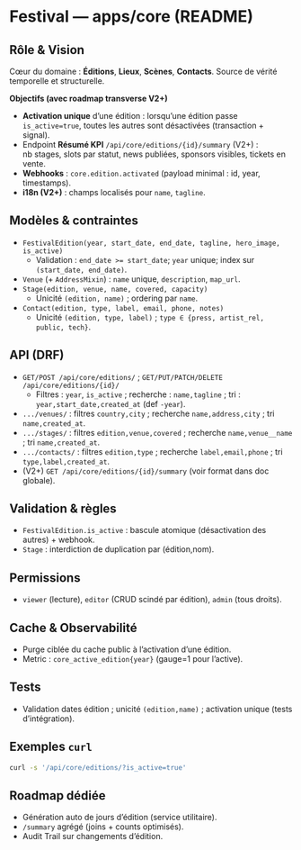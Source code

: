 # Festival — apps/core (README)

## Rôle & Vision
Cœur du domaine : **Éditions**, **Lieux**, **Scènes**, **Contacts**. Source de vérité temporelle et structurelle.

**Objectifs (avec roadmap transverse V2+)**
- **Activation unique** d’une édition : lorsqu’une édition passe `is_active=true`, toutes les autres sont désactivées (transaction + signal).
- Endpoint **Résumé KPI** `/api/core/editions/{id}/summary` (V2+) : nb stages, slots par statut, news publiées, sponsors visibles, tickets en vente.
- **Webhooks** : `core.edition.activated` (payload minimal : id, year, timestamps).
- **i18n (V2+)** : champs localisés pour `name`, `tagline`.

## Modèles & contraintes
- `FestivalEdition(year, start_date, end_date, tagline, hero_image, is_active)`
  - Validation : `end_date >= start_date`; `year` unique; index sur `(start_date, end_date)`.
- `Venue` (+ `AddressMixin`) : `name` unique, `description`, `map_url`.
- `Stage(edition, venue, name, covered, capacity)`
  - Unicité `(edition, name)` ; ordering par `name`.
- `Contact(edition, type, label, email, phone, notes)`
  - Unicité `(edition, type, label)` ; `type ∈ {press, artist_rel, public, tech}`.

## API (DRF)
- `GET/POST /api/core/editions/` ; `GET/PUT/PATCH/DELETE /api/core/editions/{id}/`
  - Filtres : `year`, `is_active` ; recherche : `name,tagline` ; tri : `year,start_date,created_at` (def `-year`).
- `.../venues/` : filtres `country,city` ; recherche `name,address,city` ; tri `name,created_at`.
- `.../stages/` : filtres `edition,venue,covered` ; recherche `name,venue__name` ; tri `name,created_at`.
- `.../contacts/` : filtres `edition,type` ; recherche `label,email,phone` ; tri `type,label,created_at`.
- (V2+) `GET /api/core/editions/{id}/summary` (voir format dans doc globale).

## Validation & règles
- `FestivalEdition.is_active` : bascule atomique (désactivation des autres) + webhook.
- `Stage` : interdiction de duplication par (édition,nom).

## Permissions
- `viewer` (lecture), `editor` (CRUD scindé par édition), `admin` (tous droits).

## Cache & Observabilité
- Purge ciblée du cache public à l’activation d’une édition.
- Metric : `core_active_edition{year}` (gauge=1 pour l’active).

## Tests
- Validation dates édition ; unicité `(edition,name)` ; activation unique (tests d’intégration).

## Exemples `curl`
```bash
curl -s '/api/core/editions/?is_active=true'
```

## Roadmap dédiée
- Génération auto de jours d’édition (service utilitaire).
- `/summary` agrégé (joins + counts optimisés).
- Audit Trail sur changements d’édition.
